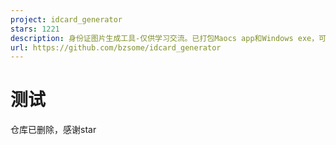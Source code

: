 ```yaml
---
project: idcard_generator
stars: 1221
description: 身份证图片生成工具-仅供学习交流。已打包Maocs app和Windows exe，可直接下载使用
url: https://github.com/bzsome/idcard_generator
---
```


测试
==

仓库已删除，感谢star
